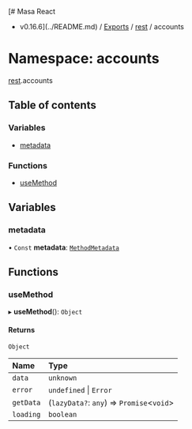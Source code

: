 [# Masa React
 - v0.16.6](../README.md) / [Exports](../modules.md) / [rest](rest.md) / accounts

# Namespace: accounts

[rest](rest.md).accounts

## Table of contents

### Variables

- [metadata](rest.accounts.md#metadata)

### Functions

- [useMethod](rest.accounts.md#usemethod)

## Variables

### metadata

• `Const` **metadata**: [`MethodMetadata`](../interfaces/rest.MethodMetadata.md)

## Functions

### useMethod

▸ **useMethod**(): `Object`

#### Returns

`Object`

| Name | Type |
| :------ | :------ |
| `data` | `unknown` |
| `error` | `undefined` \| `Error` |
| `getData` | (`lazyData?`: `any`) => `Promise`<`void`\> |
| `loading` | `boolean` |
